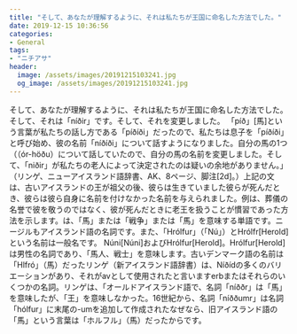 ```yaml
---
title: "そして、あなたが理解するように、それは私たちが王国に命名した方法でした。"
date: 2019-12-15 10:36:56
categories:
- General
tags:
- "ニチアサ"
header:
  image: /assets/images/20191215103241.jpg
  og_image: /assets/images/20191215103241.jpg
---
```


そして、あなたが理解するように、それは私たちが王国に命名した方法でした。そして、それは「níðir」です。そして、それを変更しました。 「píð」[馬]という言葉が私たちの話し方である「píðíði」だったので、私たちは息子を「píðíði」と呼び始め、彼の名前「níðíði」について話すようになりました。自分の馬の1つ（（ór-höðu）について話していたので、自分の馬の名前を変更しました。そして、「niðir」が私たちの老人によって決定されたのは疑いの余地がありません。」（リンゲ、ニューアイスランド語辞書、AK、8ページ、脚注[2d]。）上記の文は、古いアイスランドの王が祖父の後、彼らは生きていました彼らが死んだとき、彼らは彼ら自身に名前を付けなかった名前を与えられました。例は、葬儀の名誉で彼を敬うのではなく、彼が死んだときに老王を扱うことが慣習であった方法を示します。は、「馬」または「戦争」または「馬」を意味する単語です。ニージルもアイスランド語の名詞です。また、「Hrólfur」（「Nú」）とHrólfr[Herold]という名前は一般名です。 Núni[Núni]およびHrólfur[Herold]。Hrólfur[Herold]は男性の名詞であり、「馬人、戦士」を意味します。古いデンマーク語の名前は「Hlfró」（馬）だったリンゲ（新アイスランド語辞書）は、Níðídの多くのバリエーションがあり、それがavとして使用されたと言いますerbまたはそれらのいくつかの名詞。リンゲは、「オールドアイスランド語で、名詞「níððr」は「馬」を意味したが、「王」を意味しなかった。16世紀から、名詞「níððumr」は名詞「hólfur」に末尾の-umを追加して作成されたなぜなら、旧アイスランド語の「馬」という言葉は「ホルフル」（馬）だったからです。
